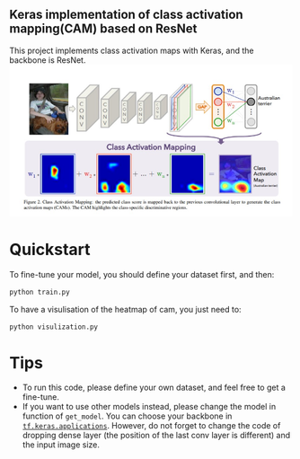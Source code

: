 ## Keras implementation of class activation mapping(CAM) based on ResNet

This project implements class activation maps with Keras, and the backbone is ResNet.
![](img/1.jpg)

# Quickstart
To fine-tune your model, you should define your dataset first, and then:
```bash
python train.py
```
To have a visulisation of the heatmap of cam, you just need to:
```bash
python visulization.py
```  

# Tips
* To run this code, please define your own dataset, and feel free to get a fine-tune.
* If you want to use other models instead, please change the model in function of `get_model`. You can choose your backbone in [`tf.keras.applications`](https://tensorflow.google.cn/api_docs/python/tf/keras/applications?hl=en). However, do not forget to change the code of dropping dense layer (the position of the last conv layer is different) and the input image size.
